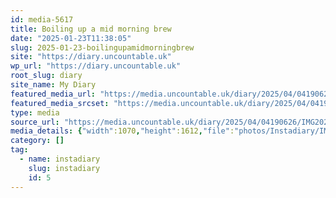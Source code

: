```yaml
---
id: media-5617
title: Boiling up a mid morning brew
date: "2025-01-23T11:38:05"
slug: 2025-01-23-boilingupamidmorningbrew
site: "https://diary.uncountable.uk"
wp_url: "https://diary.uncountable.uk"
root_slug: diary
site_name: My Diary
featured_media_url: "https://media.uncountable.uk/diary/2025/04/04190626/IMG20250123113805-edited.webp"
featured_media_srcset: "https://media.uncountable.uk/diary/2025/04/04190626/IMG20250123113805-edited-199x300.webp 199w, https://media.uncountable.uk/diary/2025/04/04190626/IMG20250123113805-edited-680x1024.webp 680w, https://media.uncountable.uk/diary/2025/04/04190626/IMG20250123113805-edited-150x150.webp 150w, https://media.uncountable.uk/diary/2025/04/04190626/IMG20250123113805-edited-425x640.webp 425w, https://media.uncountable.uk/diary/2025/04/04190626/IMG20250123113805-edited.webp 1070w"
type: media
source_url: "https://media.uncountable.uk/diary/2025/04/04190626/IMG20250123113805-edited.webp"
media_details: {"width":1070,"height":1612,"file":"photos/Instadiary/IMG20250123113805-edited.webp","filesize":174836,"sizes":{"medium":{"file":"IMG20250123113805-edited-199x300.webp","width":199,"height":300,"filesize":27956,"mime_type":"image/webp","source_url":"https://media.uncountable.uk/diary/2025/04/04190626/IMG20250123113805-edited-199x300.webp"},"large":{"file":"IMG20250123113805-edited-680x1024.webp","width":680,"height":1024,"filesize":202762,"mime_type":"image/webp","source_url":"https://media.uncountable.uk/diary/2025/04/04190626/IMG20250123113805-edited-680x1024.webp"},"thumbnail":{"file":"IMG20250123113805-edited-150x150.webp","width":150,"height":150,"filesize":11116,"mime_type":"image/webp","source_url":"https://media.uncountable.uk/diary/2025/04/04190626/IMG20250123113805-edited-150x150.webp"},"mobwidth":{"file":"IMG20250123113805-edited-425x640.webp","width":425,"height":640,"filesize":103004,"mime_type":"image/webp","source_url":"https://media.uncountable.uk/diary/2025/04/04190626/IMG20250123113805-edited-425x640.webp"},"full":{"file":"IMG20250123113805-edited.webp","width":1070,"height":1612,"mime_type":"image/webp","source_url":"https://media.uncountable.uk/diary/2025/04/04190626/IMG20250123113805-edited.webp"}},"image_meta":{"aperture":"0","credit":"","camera":"","caption":"","created_timestamp":"0","copyright":"","focal_length":"0","iso":"0","shutter_speed":"0","title":"","orientation":"0","keywords":[]}}
category: []
tag:
  - name: instadiary
    slug: instadiary
    id: 5
---
```


